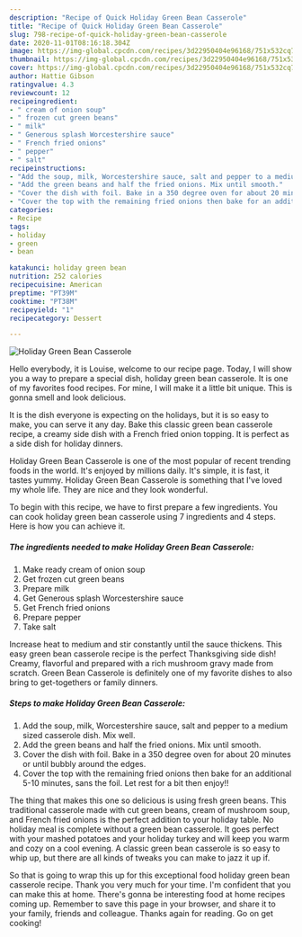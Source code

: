 ```yaml
---
description: "Recipe of Quick Holiday Green Bean Casserole"
title: "Recipe of Quick Holiday Green Bean Casserole"
slug: 798-recipe-of-quick-holiday-green-bean-casserole
date: 2020-11-01T08:16:18.304Z
image: https://img-global.cpcdn.com/recipes/3d22950404e96168/751x532cq70/holiday-green-bean-casserole-recipe-main-photo.jpg
thumbnail: https://img-global.cpcdn.com/recipes/3d22950404e96168/751x532cq70/holiday-green-bean-casserole-recipe-main-photo.jpg
cover: https://img-global.cpcdn.com/recipes/3d22950404e96168/751x532cq70/holiday-green-bean-casserole-recipe-main-photo.jpg
author: Hattie Gibson
ratingvalue: 4.3
reviewcount: 12
recipeingredient:
- " cream of onion soup"
- " frozen cut green beans"
- " milk"
- " Generous splash Worcestershire sauce"
- " French fried onions"
- " pepper"
- " salt"
recipeinstructions:
- "Add the soup, milk, Worcestershire sauce, salt and pepper to a medium sized casserole dish. Mix well."
- "Add the green beans and half the fried onions. Mix until smooth."
- "Cover the dish with foil. Bake in a 350 degree oven for about 20 minutes or until bubbly around the edges."
- "Cover the top with the remaining fried onions then bake for an additional 5-10 minutes, sans the foil. Let rest for a bit then enjoy!!"
categories:
- Recipe
tags:
- holiday
- green
- bean

katakunci: holiday green bean 
nutrition: 252 calories
recipecuisine: American
preptime: "PT39M"
cooktime: "PT38M"
recipeyield: "1"
recipecategory: Dessert

---
```



![Holiday Green Bean Casserole](https://img-global.cpcdn.com/recipes/3d22950404e96168/751x532cq70/holiday-green-bean-casserole-recipe-main-photo.jpg)

Hello everybody, it is Louise, welcome to our recipe page. Today, I will show you a way to prepare a special dish, holiday green bean casserole. It is one of my favorites food recipes. For mine, I will make it a little bit unique. This is gonna smell and look delicious.

It is the dish everyone is expecting on the holidays, but it is so easy to make, you can serve it any day. Bake this classic green bean casserole recipe, a creamy side dish with a French fried onion topping. It is perfect as a side dish for holiday dinners.

Holiday Green Bean Casserole is one of the most popular of recent trending foods in the world. It's enjoyed by millions daily. It's simple, it is fast, it tastes yummy. Holiday Green Bean Casserole is something that I've loved my whole life. They are nice and they look wonderful.


To begin with this recipe, we have to first prepare a few ingredients. You can cook holiday green bean casserole using 7 ingredients and 4 steps. Here is how you can achieve it.

<!--inarticleads1-->

##### The ingredients needed to make Holiday Green Bean Casserole:

1. Make ready  cream of onion soup
1. Get  frozen cut green beans
1. Prepare  milk
1. Get  Generous splash Worcestershire sauce
1. Get  French fried onions
1. Prepare  pepper
1. Take  salt


Increase heat to medium and stir constantly until the sauce thickens. This easy green bean casserole recipe is the perfect Thanksgiving side dish! Creamy, flavorful and prepared with a rich mushroom gravy made from scratch. Green Bean Casserole is definitely one of my favorite dishes to also bring to get-togethers or family dinners. 

<!--inarticleads2-->

##### Steps to make Holiday Green Bean Casserole:

1. Add the soup, milk, Worcestershire sauce, salt and pepper to a medium sized casserole dish. Mix well.
1. Add the green beans and half the fried onions. Mix until smooth.
1. Cover the dish with foil. Bake in a 350 degree oven for about 20 minutes or until bubbly around the edges.
1. Cover the top with the remaining fried onions then bake for an additional 5-10 minutes, sans the foil. Let rest for a bit then enjoy!!


The thing that makes this one so delicious is using fresh green beans. This traditional casserole made with cut green beans, cream of mushroom soup, and French fried onions is the perfect addition to your holiday table. No holiday meal is complete without a green bean casserole. It goes perfect with your mashed potatoes and your holiday turkey and will keep you warm and cozy on a cool evening. A classic green bean casserole is so easy to whip up, but there are all kinds of tweaks you can make to jazz it up if. 

So that is going to wrap this up for this exceptional food holiday green bean casserole recipe. Thank you very much for your time. I'm confident that you can make this at home. There's gonna be interesting food at home recipes coming up. Remember to save this page in your browser, and share it to your family, friends and colleague. Thanks again for reading. Go on get cooking!
